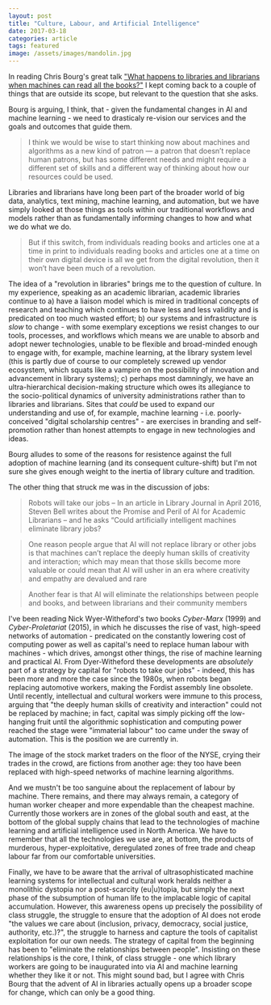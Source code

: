 ```yaml
---
layout: post
title: "Culture, Labour, and Artificial Intelligence"
date: 2017-03-18
categories: article
tags: featured
image: /assets/images/mandolin.jpg
---
```


In reading Chris Bourg's great talk ["What happens to libraries and
librarians when machines can read all the
books?"](https://chrisbourg.wordpress.com/2017/03/16/what-happens-to-libraries-and-librarians-when-machines-can-read-all-the-books/)
I kept coming back to a couple of things that are outside its scope, but
relevant to the question that she asks. 

Bourg is arguing, I think, that - given the fundamental changes in AI
and machine learning - we need to drasticaly re-vision our services and
the goals and outcomes that guide them.

> I think we would be wise to start thinking now about machines and
> algorithms as a new kind of patron  — a patron that doesn’t replace
> human patrons, but has some different needs and might require a
> different set of skills and a different way of thinking about how our
> resources could be used.

Libraries and librarians have long been part of the broader world of big data,
analytics, text mining, machine learning, and automation, but we have
simply looked at those things as tools within our traditional workflows
and models rather than as fundamentally informing changes to how and
what we do what we do.

>But if this switch, from individuals reading books and articles one at
>a time in print to individuals reading books and articles one at a time
>on their own digital device is all we get from the digital revolution,
>then it won’t have been much of a revolution.

The idea of a "revolution in libraries" brings me to the question of culture. In my experience, speaking
as an academic librarian, academic libraries continue to a) have a
liaison model which is mired in traditional concepts of research and
teaching which continues to have less and less validity and is
predicated on too much wasted effort; b) our systems and infrastructure
is *slow* to change - with some exemplary exceptions we resist changes
to our tools, processes, and workflows which means we are unable to
absorb and adopt newer technologies, unable to be flexible and
broad-minded enough to engage with, for example, machine learning, at
the library system level (this is partly due of course to our completely
screwed up vendor ecosystem, which squats like a vampire on the
possibility of innovation and advancement in library systems); c)
perhaps most damningly, we have an ultra-hierarchical decision-making
structure which owes its allegiance to the socio-political dynamics of
university administrations rather than to libraries and librarians. Sites
that *could* be used to expand our understanding and use of, for
example, machine learning - i.e. poorly-conceived "digital scholarship
centres" - are exercises in branding and self-promotion rather than
honest attempts to engage in new technologies and ideas.

Bourg alludes to some of the reasons for resistence against the full
adoption of machine learning (and its consequent culture-shift) but I'm not
sure she gives enough weight to the inertia of library culture and
tradition.

The other thing that struck me was in the discussion of jobs:

>Robots will take our jobs – In an article in Library Journal in April
>2016, Steven Bell writes about the Promise and Peril of AI for Academic
>Librarians – and he asks “Could artificially intelligent machines
>eliminate library jobs?

>One reason people argue that AI will not replace library or other jobs
is that machines can’t replace the deeply human skills of creativity and
interaction; which may mean that those skills become more valuable or
could mean that AI will usher in an era where creativity and empathy are
devalued and rare

>Another fear is that AI will eliminate the relationships between people
and books, and between librarians and their community members

I've been reading Nick Wyer-Witheford's two books *Cyber-Marx* (1999)
and *Cyber-Proletariat* (2015), in which he discusses the rise of vast,
high-speed networks of automation - predicated on the constantly
lowering cost of computing power as well as capital's need to replace
human labour with machines - which drives, amongst other things, the
rise of machine learning and practical AI. From Dyer-Witheford these
developments are *absolutely* part of a strategy by capital for "robots
to take our jobs" - indeed, this has been more and more the case since
the 1980s, when robots began replacing automotive workers, making the
Fordist assembly line obsolete. Until recently, intellectual and
cultural workers were immune to this process, arguing that "the deeply
human skills of creativity and interaction" could not be replaced by
machine; in fact, capital was simply picking off the low-hanging fruit
until the algorithmic sophistication and computing power reached the
stage were "immaterial labour" too came under the sway of automation.
This is the position we are currently in.

The image of the stock market traders on
the floor of the NYSE, crying their trades in the crowd, are fictions from
another age: they too have been replaced with high-speed networks of machine
learning algorithms.

And we mustn't be too sanguine about the replacement of labour by
machine. There remains, and there may always remain, a category of human
worker cheaper and more expendable than the cheapest machine. Currently
those workers are in zones of the global south and east, at the bottom
of the global supply chains that lead to the technologies of machine
learning and artificial intelligence used in North America. We have to
remember that all the technologies we use are, at bottom, the products
of murderous, hyper-exploitative, deregulated zones of free trade and
cheap labour far from our comfortable universities.

Finally, we have to be aware that the arrival of ultrasophisticated
machine learning systems for intellectual and cultural work heralds
neither a monolithic dystopia nor a post-scarcity (eu|u)topia, but
simply the next phase of the subsumption of human life to the implacable
logic of capital accumulation. However, this awareness opens up
precisely the possibility of class struggle, the struggle to ensure that
the adoption of AI does not erode "the values we care about (inclusion,
privacy, democracy, social justice, authority, etc.)?", the struggle to
harness and capture the tools of capitalist exploitation for our own
needs. The strategy of capital from the beginning has been to "eliminate
the relationships between people". Insisting on these relationships is
the core, I think, of class struggle - one which library workers are
going to be inaugurated into via AI and machine learning whether they
like it or not. This might sound bad, but I agree with Chris Bourg that
the advent of AI in libraries actually opens up a broader scope for
change, which can only be a good thing.
